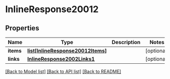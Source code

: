 # InlineResponse20012

## Properties
Name | Type | Description | Notes
------------ | ------------- | ------------- | -------------
**items** | [**list[InlineResponse20012Items]**](InlineResponse20012Items.md) |  | [optional] 
**links** | [**InlineResponse2002Links1**](InlineResponse2002Links1.md) |  | [optional] 

[[Back to Model list]](../README.md#documentation-for-models) [[Back to API list]](../README.md#documentation-for-api-endpoints) [[Back to README]](../README.md)


